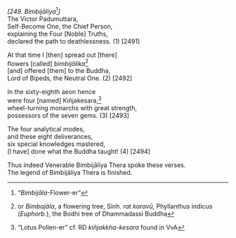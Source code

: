 *\[249. Bimbijāliya*[^1]*\]*  
The Victor Padumuttara,  
Self-Become One, the Chief Person,  
explaining the Four \[Noble\] Truths,  
declared the path to deathlessness. (1) \[2491\]

At that time I \[then\] spread out \[there\]  
flowers \[called\] *bimbijālika*[^2]  
\[and\] offered \[them\] to the Buddha,  
Lord of Bipeds, the Neutral One. (2) \[2492\]

In the sixty-eighth aeon hence  
were four \[named\] Kiñjakesara,[^3]  
wheel-turning monarchs with great strength,  
possessors of the seven gems. (3) \[2493\]

The four analytical modes,  
and these eight deliverances,  
six special knowledges mastered,  
\[I have\] done what the Buddha taught! (4) \[2494\]

Thus indeed Venerable Bimbijāliya Thera spoke these verses.  
The legend of Bimbijāliya Thera is finished.  
[^1]: “*Bimbijāla*-Flower-er”  
[^2]: or *Bimbajāla*, a flowering tree, Sinh. *rat karavū,* Phyllanthus
    indicus (*Euphorb.*), the Bodhi tree of Dhammadassi Buddha  
[^3]: “Lotus Pollen-er” cf. RD *kiñjakkha-kesara* found in VvA
